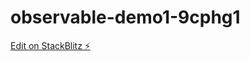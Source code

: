 # observable-demo1-9cphg1

[Edit on StackBlitz ⚡️](https://stackblitz.com/edit/observable-demo1-9cphg1)